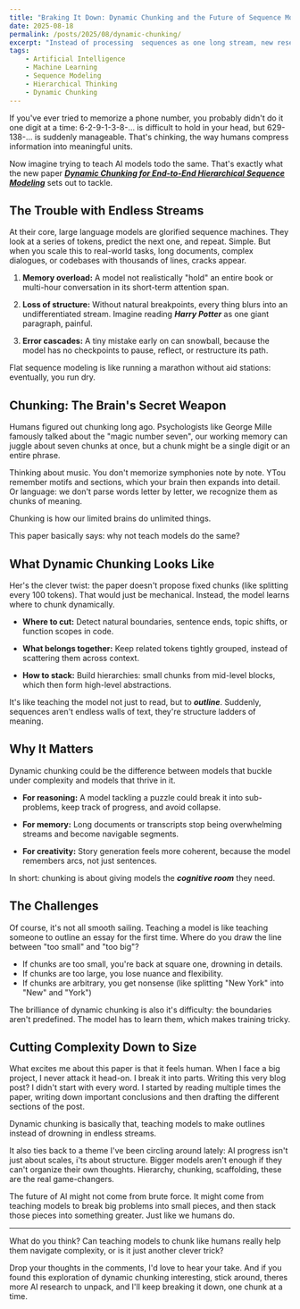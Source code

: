 ```yaml
---
title: "Braking It Down: Dynamic Chunking and the Future of Sequence Modeling"
date: 2025-08-18
permalink: /posts/2025/08/dynamic-chunking/
excerpt: "Instead of processing  sequences as one long stream, new research explores dynamic chunking, teaching models to crave tasks into flexible, human-like units."
tags:
    - Artificial Intelligence
    - Machine Learning
    - Sequence Modeling
    - Hierarchical Thinking
    - Dynamic Chunking
---
```


If you've ever tried to memorize a phone number, you probably didn't do it one digit at a time: 6-2-9-1-3-8-... is difficult to hold in your head, but 629-138-... is suddenly manageable. That's chinking, the way humans compress information into meaningful units.

Now imagine trying to teach AI models todo the same. That's exactly what the new paper [***Dynamic Chunking for End-to-End Hierarchical Sequence Modeling***](https://arxiv.org/pdf/2507.07955) sets out to tackle. 

## The Trouble with Endless Streams

At their core, large language models are glorified sequence machines. They look at a series of tokens, predict the next one, and repeat. Simple. But when you scale this to real-world tasks, long documents, complex dialogues, or codebases with thousands of lines, cracks appear.

1. **Memory overload:** A model not realistically "hold" an entire book or multi-hour conversation in its short-term attention span.

2. **Loss of structure:** Without natural breakpoints, every thing blurs into an undifferentiated stream. Imagine reading  ***Harry Potter*** as one giant paragraph, painful.

3. **Error cascades:** A tiny mistake early on can snowball, because the model has no checkpoints to pause, reflect, or restructure its path.

Flat sequence modeling is like running a marathon without aid stations: eventually, you run dry.

## Chunking: The Brain's Secret Weapon

Humans figured out chunking long ago. Psychologists like George Mille famously talked about the "magic number seven", our working memory can juggle about seven chunks at once, but a chunk might be a single digit or an entire phrase.

Thinking about music. You don't memorize symphonies note by note. YTou remember motifs and sections, which your brain then expands into detail. Or language: we don't parse words letter by letter, we recognize them as chunks of meaning.

Chunking is how our limited brains do unlimited things.

This paper basically says: why not teach models do the same?

## What Dynamic Chunking Looks Like

Her's the clever twist: the paper doesn't propose fixed chunks (like splitting every 100 tokens). That would just be mechanical. Instead, the model learns where to chunk dynamically.

- **Where to cut:** Detect natural boundaries, sentence ends, topic shifts, or function scopes in code.

- **What belongs together:** Keep related tokens tightly grouped, instead of scattering them across context.

- **How to stack:** Build hierarchies: small chunks from mid-level blocks, which then form high-level abstractions.

It's like teaching the model not just to read, but to ***outline***. Suddenly, sequences aren't endless walls of text, they're structure ladders of meaning.

## Why It Matters

Dynamic chunking could be the difference between models that buckle under complexity and models that thrive in it.

- **For reasoning:** A model tackling  a puzzle could break it into sub-problems, keep track of progress, and avoid collapse.

- **For memory:** Long documents or transcripts stop being overwhelming streams and become navigable segments.

- **For creativity:** Story generation feels more coherent, because the model remembers arcs, not just sentences.

In short: chunking is about giving models the ***cognitive room*** they need.

## The Challenges

Of course, it's not all smooth sailing. Teaching a model is like teaching someone to outline an essay for the first time. Where do you draw the line between "too small" and "too big"?

- If chunks are too small, you're back at square one, drowning in details.
- If chunks are too large, you lose nuance and flexibility.
- If chunks are arbitrary, you get nonsense (like splitting "New York" into "New" and "York")

The brilliance of dynamic chunking is also it's difficulty: the boundaries aren't predefined. The model has to learn them, which makes training tricky.

## Cutting Complexity Down to Size

What excites me about this paper is that it feels human. When I face a big project, I never attack it head-on. I break it into parts. Writing this very blog post? I didn't start with every word. I started by reading multiple times the paper, writing down important conclusions and then drafting the different sections of the post.

Dynamic chunking is basically that, teaching models to make outlines instead of drowning in endless streams.

It also ties back to a theme I've been circling around lately: AI progress isn't just about scales, i'ts about structure. Bigger models aren't enough if they can't organize their own thoughts. Hierarchy, chunking, scaffolding, these are the real game-changers.

The future of AI might not come from brute force. It might come from teaching models to break big problems into small pieces, and then stack those pieces into something greater. Just like we humans do.

---

What do you think? Can teaching models to chunk like humans really help them navigate complexity, or is it just another clever trick? 

Drop your thoughts in the comments, I'd love to hear your take. And if you found this exploration of dynamic chunking interesting, stick around, theres more AI research to unpack, and I'll keep breaking it down, one chunk at a time.